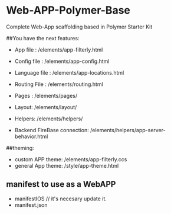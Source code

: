# Web-APP-Polymer-Base
Complete Web-App scaffolding based in Polymer Starter Kit

##You have the next features:

* App file : /elements/app-filterly.html
* Config file   : /elements/app-config.html
* Language file : /elements/app-locations.html
* Routing File  : /elements/routing.html
* Pages : /elements/pages/
* Layout: /elements/layout/
* Helpers: /elements/helpers/

* Backend FireBase connection: /elements/helpers/app-server-behavior.html

##theming:

* custom APP theme: /elements/app-filterly.ccs
* general App theme: /style/app-theme.html

## manifest to use as a WebAPP

* manifestIOS // it's necesary update it.
* manifest.json

